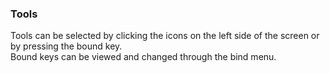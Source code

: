 ### Tools
Tools can be selected by clicking the icons on the left side of the screen or by pressing the bound key.  
Bound keys can be viewed and changed through the bind menu.
